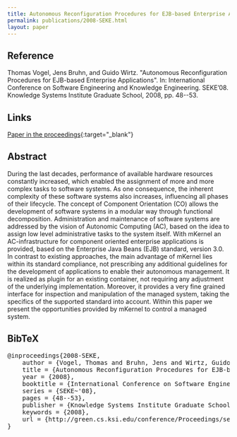 ```yaml
---
title: Autonomous Reconfiguration Procedures for EJB-based Enterprise Applications
permalink: publications/2008-SEKE.html
layout: paper
---
```


## Reference
Thomas Vogel, Jens Bruhn, and Guido Wirtz. "Autonomous Reconfiguration Procedures for EJB-based Enterprise Applications". In: International Conference on Software Engineering and Knowledge Engineering. SEKE’08. Knowledge Systems Institute Graduate School, 2008, pp. 48--53.

## Links
[Paper in the proceedings](http://green.cs.ksi.edu/conference/Proceedings/seke/SEKE2008_Proceedings.pdf){:target="_blank"}

## Abstract
During the last decades, performance of available hardware resources constantly increased, which enabled the assignment of more and more complex tasks to software systems. As one consequence, the inherent complexity of these software systems also increases, influencing all phases of their lifecycle. The concept of Component Orientation (CO) allows the development of software systems in a modular way through functional decomposition. Administration and maintenance of software systems are addressed by the vision of Autonomic Computing (AC), based on the idea to assign low level administrative tasks to the system itself. With mKernel an AC-infrastructure for component oriented enterprise applications is provided, based on the Enterprise Java Beans (EJB) standard, version 3.0. In contrast to existing approaches, the main advantage of mKernel lies within its standard compliance, not prescribing any additional guidelines for the development of applications to enable their autonomous management. It is realized as plugin for an existing container, not requiring any adjustment of the underlying implementation. Moreover, it provides a very fine grained interface for inspection and manipulation of the managed system, taking the specifics of the supported standard into account. Within this paper we present the opportunities provided by mKernel to control a managed system.

## BibTeX

<div class="bibtex">
<pre>@inproceedings{2008-SEKE,
    author = {Vogel, Thomas and Bruhn, Jens and Wirtz, Guido},
    title = {Autonomous Reconfiguration Procedures for EJB-based Enterprise Applications},
    year = {2008},
    booktitle = {International Conference on Software Engineering and Knowledge Engineering},
    series = {SEKE~'08},
    pages = {48--53},
    publisher = {Knowledge Systems Institute Graduate School},
    keywords = {2008},
    url = {http://green.cs.ksi.edu/conference/Proceedings/seke/SEKE2008_Proceedings.pdf}
}</pre>
</div>
